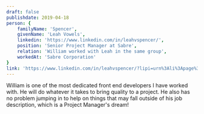 ```yaml
---
draft: false
publishdate: 2019-04-18
person: {
    familyName: 'Spencer',
    givenName: 'Leah Vowels',
    linkedin: 'https://www.linkedin.com/in/leahvspencer/',
    position: 'Senior Project Manager at Sabre',
    relation: 'William worked with Leah in the same group',
    workedAt: 'Sabre Corporation'
}
link: 'https://www.linkedin.com/in/leahvspencer/?lipi=urn%3Ali%3Apage%3Ad_flagship3_profile_view_base%3BX7JLbLc3Tjm9cu7rIRMeyQ%3D%3D&licu=urn%3Ali%3Acontrol%3Ad_flagship3_profile_view_base-recommendation_details_profile'
---
```


William is one of the most dedicated front end developers I have worked with. He will do whatever it takes to bring quality to a project. He also has no problem jumping in to help on things that may fall outside of his job description, which is a Project Manager's dream!